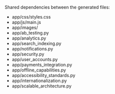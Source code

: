Shared dependencies between the generated files:

- app/css/styles.css
- app/js/main.js
- app/images/
- app/ab_testing.py
- app/analytics.py
- app/search_indexing.py
- app/notifications.py
- app/security.py
- app/user_accounts.py
- app/payments_integration.py
- app/offline_capabilities.py
- app/accessibility_standards.py
- app/internationalization.py
- app/scalable_architecture.py